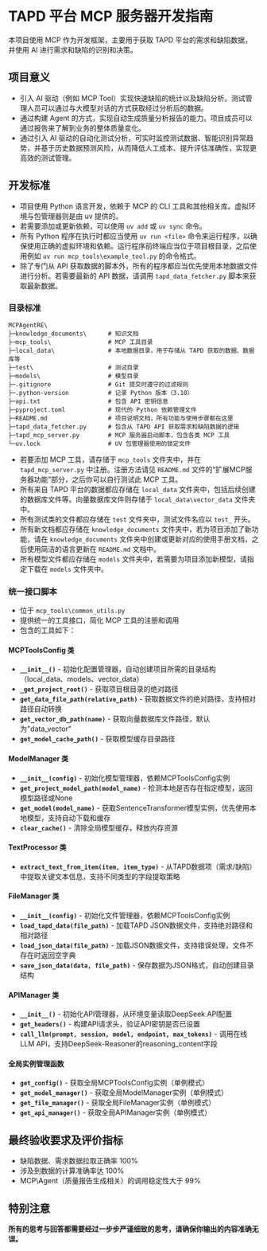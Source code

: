 # TAPD 平台 MCP 服务器开发指南

本项目使用 MCP 作为开发框架，主要用于获取 TAPD 平台的需求和缺陷数据，并使用 AI 进行需求和缺陷的识别和决策。

## 项目意义

* 引入 AI 驱动（例如 MCP Tool）实现快速缺陷的统计以及缺陷分析。测试管理人员可以通过与大模型对话的方式获取经过分析后的数据。
* 通过构建 Agent 的方式，实现自动生成质量分析报告的能力。项目成员可以通过报告来了解到业务的整体质量变化。
* 通过引入 AI 驱动的自动化测试分析，可实时监控测试数据、智能识别异常趋势，并基于历史数据预测风险，从而降低人工成本、提升评估准确性，实现更高效的测试管理。

## 开发标准

* 项目使用 Python 语言开发，依赖于 MCP 的 CLI 工具和其他相关库。虚拟环境与包管理器则是由 uv 提供的。
* 若需要添加或更新依赖，可以使用 `uv add` 或 `uv sync` 命令。
* 所有 Python 程序在执行时都应当使用 `uv run <file>` 命令来运行程序，以确保使用正确的虚拟环境和依赖。运行程序前终端应当位于项目根目录，之后使用例如 `uv run mcp_tools\example_tool.py` 的命令格式。
* 除了专门从 API 获取数据的脚本外，所有的程序都应当优先使用本地数据文件进行分析。若需要最新的 API 数据，请调用 `tapd_data_fetcher.py` 脚本来获取最新数据。

### 目录标准

```text
MCPAgentRE\
├─knowledge_documents\      # 知识文档
├─mcp_tools\                # MCP 工具目录
├─local_data\               # 本地数据目录，用于存储从 TAPD 获取的数据、数据库等
├─test\                     # 测试目录
├─models\                   # 模型目录
├─.gitignore                # Git 提交时遵守的过滤规则
├─.python-version           # 记录 Python 版本（3.10）
├─api.txt                   # 包含 API 密钥信息
├─pyproject.toml            # 现代的 Python 依赖管理文件
├─README.md                 # 项目说明文档，所有功能与使用步骤都在这里
├─tapd_data_fetcher.py      # 包含从 TAPD API 获取需求和缺陷数据的逻辑
├─tapd_mcp_server.py        # MCP 服务器启动脚本，包含各类 MCP 工具
└─uv.lock                   # UV 包管理器使用的锁定文件
```

* 若要添加 MCP 工具，请存储于 `mcp_tools` 文件夹中，并在 `tapd_mcp_server.py` 中注册。注册方法请见 `README.md` 文件的“扩展MCP服务器功能”部分，之后你可以自行测试此 MCP 工具。
* 所有来自 TAPD 平台的数据都应存储在 `local_data` 文件夹中，包括后续创建的数据库文件等。向量数据库文件则存储于 `local_data\vector_data` 文件夹中。
* 所有测试类的文件都应存储在 `test` 文件夹中，测试文件名应以 `test_` 开头。
* 所有新文档都应存储在 `knowledge_documents` 文件夹中，若为项目添加了新功能，请在 `knowledge_documents` 文件夹中创建或更新对应的使用手册文档，之后使用简洁的语言更新在 `README.md` 文档中。
* 所有模型文件都应存储在 `models` 文件夹中，若需要为项目添加新模型，请指定下载在 `models` 文件夹中。

### 统一接口脚本

* 位于 `mcp_tools\common_utils.py`
* 提供统一的工具接口，简化 MCP 工具的注册和调用
* 包含的工具如下：

#### MCPToolsConfig 类

* **`__init__()`** - 初始化配置管理器，自动创建项目所需的目录结构（local_data、models、vector_data）
* **`_get_project_root()`** - 获取项目根目录的绝对路径
* **`get_data_file_path(relative_path)`** - 获取数据文件的绝对路径，支持相对路径自动转换
* **`get_vector_db_path(name)`** - 获取向量数据库文件路径，默认为"data_vector"
* **`get_model_cache_path()`** - 获取模型缓存目录路径

#### ModelManager 类

* **`__init__(config)`** - 初始化模型管理器，依赖MCPToolsConfig实例
* **`get_project_model_path(model_name)`** - 检测本地是否存在指定模型，返回模型路径或None
* **`get_model(model_name)`** - 获取SentenceTransformer模型实例，优先使用本地模型，支持自动下载和缓存
* **`clear_cache()`** - 清除全局模型缓存，释放内存资源

#### TextProcessor 类

* **`extract_text_from_item(item, item_type)`** - 从TAPD数据项（需求/缺陷）中提取关键文本信息，支持不同类型的字段提取策略

#### FileManager 类

* **`__init__(config)`** - 初始化文件管理器，依赖MCPToolsConfig实例
* **`load_tapd_data(file_path)`** - 加载TAPD JSON数据文件，支持绝对路径和相对路径
* **`load_json_data(file_path)`** - 加载JSON数据文件，支持错误处理，文件不存在时返回空字典
* **`save_json_data(data, file_path)`** - 保存数据为JSON格式，自动创建目录结构

#### APIManager 类

* **`__init__()`** - 初始化API管理器，从环境变量读取DeepSeek API配置
* **`get_headers()`** - 构建API请求头，验证API密钥是否已设置
* **`call_llm(prompt, session, model, endpoint, max_tokens)`** - 调用在线LLM API，支持DeepSeek-Reasoner的reasoning_content字段

#### 全局实例管理函数

* **`get_config()`** - 获取全局MCPToolsConfig实例（单例模式）
* **`get_model_manager()`** - 获取全局ModelManager实例（单例模式）
* **`get_file_manager()`** - 获取全局FileManager实例（单例模式）
* **`get_api_manager()`** - 获取全局APIManager实例（单例模式）

## 最终验收要求及评价指标

* 缺陷数据、需求数据拉取正确率 100%
* 涉及到数据的计算准确率达 100%
* MCP\Agent（质量报告生成相关）的调用稳定性大于 99%

## 特别注意

**所有的思考与回答都需要经过一步步严谨细致的思考，请确保你输出的内容准确无误。**
